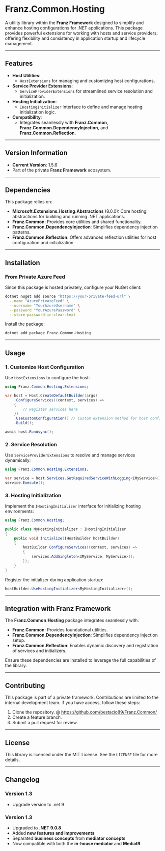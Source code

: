 # **Franz.Common.Hosting**

A utility library within the **Franz Framework** designed to simplify and enhance hosting configurations for .NET applications. This package provides powerful extensions for working with hosts and service providers, offering flexibility and consistency in application startup and lifecycle management.

---

## **Features**

- **Host Utilities**:
  - `HostExtensions` for managing and customizing host configurations.
- **Service Provider Extensions**:
  - `ServiceProviderExtensions` for streamlined service resolution and initialization.
- **Hosting Initialization**:
  - `IHostingInitializer` interface to define and manage hosting initialization logic.
- **Compatibility**:
  - Integrates seamlessly with **Franz.Common**, **Franz.Common.DependencyInjection**, and **Franz.Common.Reflection**.

---

## **Version Information**

- **Current Version**: 1.5.6
- Part of the private **Franz Framework** ecosystem.

---

## **Dependencies**

This package relies on:
- **Microsoft.Extensions.Hosting.Abstractions** (8.0.0): Core hosting abstractions for building and running .NET applications.
- **Franz.Common**: Provides core utilities and shared functionality.
- **Franz.Common.DependencyInjection**: Simplifies dependency injection patterns.
- **Franz.Common.Reflection**: Offers advanced reflection utilities for host configuration and initialization.

---

## **Installation**

### **From Private Azure Feed**
Since this package is hosted privately, configure your NuGet client:

```bash
dotnet nuget add source "https://your-private-feed-url" \
  --name "AzurePrivateFeed" \
  --username "YourAzureUsername" \
  --password "YourAzurePassword" \
  --store-password-in-clear-text
```

Install the package:

```bash
dotnet add package Franz.Common.Hosting  
```

---

## **Usage**

### **1. Customize Host Configuration**

Use `HostExtensions` to configure the host:

```csharp
using Franz.Common.Hosting.Extensions;

var host = Host.CreateDefaultBuilder(args)
    .ConfigureServices((context, services) =>
    {
        // Register services here
    })
    .UseCustomConfiguration() // Custom extension method for host configuration
    .Build();

await host.RunAsync();
```

### **2. Service Resolution**

Use `ServiceProviderExtensions` to resolve and manage services dynamically:

```csharp
using Franz.Common.Hosting.Extensions;

var service = host.Services.GetRequiredServiceWithLogging<IMyService>();
service.Execute();
```

### **3. Hosting Initialization**

Implement the `IHostingInitializer` interface for initializing hosting environments:

```csharp
using Franz.Common.Hosting;

public class MyHostingInitializer : IHostingInitializer
{
    public void Initialize(IHostBuilder hostBuilder)
    {
        hostBuilder.ConfigureServices((context, services) =>
        {
            services.AddSingleton<IMyService, MyService>();
        });
    }
}
```

Register the initializer during application startup:

```csharp
hostBuilder.UseHostingInitializer<MyHostingInitializer>();
```

---

## **Integration with Franz Framework**

The **Franz.Common.Hosting** package integrates seamlessly with:
- **Franz.Common**: Provides foundational utilities.
- **Franz.Common.DependencyInjection**: Simplifies dependency injection setup.
- **Franz.Common.Reflection**: Enables dynamic discovery and registration of services and initializers.

Ensure these dependencies are installed to leverage the full capabilities of the library.

---

## **Contributing**

This package is part of a private framework. Contributions are limited to the internal development team. If you have access, follow these steps:
1. Clone the repository. @ https://github.com/bestacio89/Franz.Common/
2. Create a feature branch.
3. Submit a pull request for review.

---

## **License**

This library is licensed under the MIT License. See the `LICENSE` file for more details.

---

## **Changelog**

### Version 1.3
- Upgrade version to .net 9

### Version 1.3
- Upgraded to **.NET 9.0.8**
- Added **new features and improvements**
- Separated **business concepts** from **mediator concepts**
- Now compatible with both the **in-house mediator** and **MediatR**


